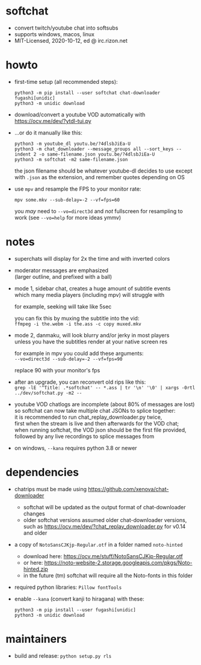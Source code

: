 # softchat
* convert twitch/youtube chat into softsubs
* supports windows, macos, linux
* MIT-Licensed, 2020-10-12, ed @ irc.rizon.net


# howto

* first-time setup (all recommended steps):

      python3 -m pip install --user softchat chat-downloader fugashi[unidic]
      python3 -m unidic download

* download/convert a youtube VOD automatically with https://ocv.me/dev/?ytdl-tui.py

* ...or do it manually like this:

      python3 -m youtube_dl youtu.be/?4dlsbJiEa-U
      python3 -m chat_downloader --message_groups all --sort_keys --indent 2 -o same-filename.json youtu.be/?4dlsbJiEa-U
      python3 -m softchat -m2 same-filename.json

  the json filename should be whatever youtube-dl decides to use except with `.json` as the extension, and remember quotes depending on OS

* use `mpv` and resample the FPS to your monitor rate:

      mpv some.mkv --sub-delay=-2 --vf=fps=60
  
  you *may* need to `--vo=direct3d` and *not* fullscreen for resampling to work (see `--vo=help` for more ideas ymmv)


# notes

* superchats will display for 2x the time and with inverted colors

* moderator messages are emphasized  
  (larger outline, and prefixed with a ball)

* mode 1, sidebar chat, creates a huge amount of subtitle events  
  which many media players (including mpv) will struggle with

  for example, seeking will take like 5sec

  you can fix this by muxing the subtitle into the vid:  
  `ffmpeg -i the.webm -i the.ass -c copy muxed.mkv`

* mode 2, danmaku, will look blurry and/or jerky in most players  
  unless you have the subtitles render at your native screen res

  for example in mpv you could add these arguments:  
  `--vo=direct3d --sub-delay=-2 --vf=fps=90`

  replace 90 with your monitor's fps

* after an upgrade, you can reconvert old rips like this:  
  `grep -lE '^Title: .*softchat' -- *.ass | tr '\n' '\0' | xargs -0rtl ../dev/softchat.py -m2 --`

* youtube VOD chatlogs are incomplete (about 80% of messages are lost)  
  so softchat can now take multiple chat JSONs to splice together:  
  it is recommended to run chat_replay_downloader.py twice,  
  first when the stream is live and then afterwards for the VOD chat;  
  when running softchat, the VOD json should be the first file provided,  
  followed by any live recordings to splice messages from

* on windows, `--kana` requires python 3.8 or newer


# dependencies

* chatrips must be made using https://github.com/xenova/chat-downloader
  * softchat will be updated as the output format of chat-downloader changes
  * older softchat versions assumed older chat-downloader versions, such as https://ocv.me/dev/?chat_replay_downloader.py for v0.14 and older

* a copy of `NotoSansCJKjp-Regular.otf` in a folder named `noto-hinted`
  * download here: https://ocv.me/stuff/NotoSansCJKjp-Regular.otf
  * or here: https://noto-website-2.storage.googleapis.com/pkgs/Noto-hinted.zip
  * in the future (tm) softchat will require all the Noto-fonts in this folder

* required python libraries: `Pillow fontTools`

* enable `--kana` (convert kanji to hiragana) with these:

      python3 -m pip install --user fugashi[unidic]
      python3 -m unidic download


# maintainers

* build and release: `python setup.py rls`
